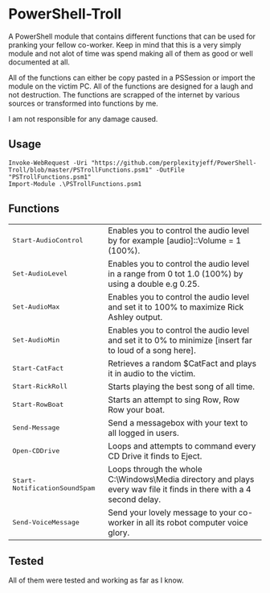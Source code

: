 # PowerShell-Troll
A PowerShell module that contains different functions that can be used for pranking your fellow co-worker. Keep in mind that this is a very simply module and not alot of time was spend making all of them as good or well documented at all.

All of the functions can either be copy pasted in a PSSession or import the module on the victim PC. All of the functions are designed for a laugh and not destruction. The functions are scrapped of the internet by various sources or transformed into functions by me.

I am not responsible for any damage caused. 

## Usage

```
Invoke-WebRequest -Uri "https://github.com/perplexityjeff/PowerShell-Troll/blob/master/PSTrollFunctions.psm1" -OutFile "PSTrollFunctions.psm1"
Import-Module .\PSTrollFunctions.psm1
```

## Functions

<table>
  <tr>
    <td><tt>Start-AudioControl</tt></td>
	<td>Enables you to control the audio level by for example [audio]::Volume = 1 (100%).</td>
  </tr>
  <tr>
    <td><tt>Set-AudioLevel</tt></td>
	<td>Enables you to control the audio level in a range from 0 tot 1.0 (100%) by using a double e.g 0.25.</td>
  </tr>
  <tr>
    <td><tt>Set-AudioMax</tt></td>
	<td>Enables you to control the audio level and set it to 100% to maximize Rick Ashley output.</td>
  </tr>
  <tr>
    <td><tt>Set-AudioMin</tt></td>
	<td>Enables you to control the audio level and set it to 0% to minimize [insert far to loud of a song here].</td>
  </tr>
  <tr>
    <td><tt>Start-CatFact</tt></td>
	<td>Retrieves a random $CatFact and plays it in audio to the victim.</td>
  </tr>
  <tr>
    <td><tt>Start-RickRoll</tt></td>
	<td>Starts playing the best song of all time.</td>
  </tr>
  <tr>
    <td><tt>Start-RowBoat</tt></td>
	<td>Starts an attempt to sing Row, Row Row your boat.</td>
  </tr>
  <tr>
    <td><tt>Send-Message</tt></td>
	<td>Send a messagebox with your text to all logged in users.</td>
  </tr>
  <tr>
    <td><tt>Open-CDDrive</tt></td>
	<td>Loops and attempts to command every CD Drive it finds to Eject.</td>
  </tr>
  <tr>
    <td><tt>Start-NotificationSoundSpam</tt></td>
	<td>Loops through the whole C:\Windows\Media directory and plays every wav file it finds in there with a 4 second delay.</td>
  </tr>
  <tr>
    <td><tt>Send-VoiceMessage</tt></td>
	<td>Send your lovely message to your co-worker in all its robot computer voice glory.</td>
  </tr>
</table>
 
## Tested
 
All of them were tested and working as far as I know.
 
